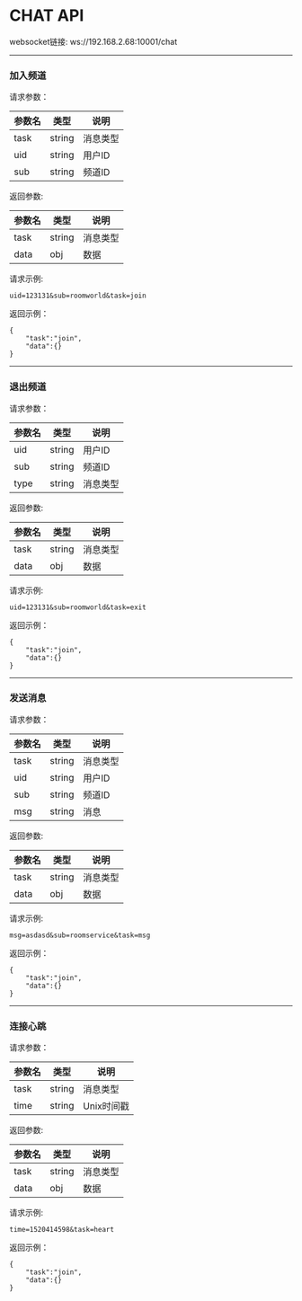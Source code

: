 # CHAT API
websocket链接: ws://192.168.2.68:10001/chat 

<!-- [一、相册标签管理](#1)  
&nbsp; &nbsp; [标签添加](#1.1)  
&nbsp; &nbsp; [标签删除](#1.2)  
&nbsp; &nbsp; [标签列表](#1.3)  
&nbsp; &nbsp; [标签绑定](#1.4)   -->

---
<h3 id='1.1'>加入频道</h3>

请求参数：

参数名|类型|说明
---|---|---
task|string|消息类型
uid|string|用户ID
sub|string|频道ID


返回参数:

参数名|类型|说明
---|---|---
task|string|消息类型
data|obj|数据

请求示例:
```
uid=123131&sub=roomworld&task=join
```
返回示例：
```
{
    "task":"join",
    "data":{}
}
```
---
<h3 id='1.2'>退出频道</h3>

请求参数：

参数名|类型|说明
---|---|---
uid|string|用户ID
sub|string|频道ID
type|string|消息类型


返回参数: 

参数名|类型|说明
---|---|---
task|string|消息类型
data|obj|数据

请求示例:
```
uid=123131&sub=roomworld&task=exit
```
返回示例：
```
{
    "task":"join",
    "data":{}
}
```
---
<h3 id='1.3'>发送消息</h3>

请求参数：

参数名|类型|说明
---|---|---
task|string|消息类型
uid|string|用户ID
sub|string|频道ID
msg|string|消息


返回参数: 

参数名|类型|说明
---|---|---
task|string|消息类型
data|obj|数据


请求示例:
```
msg=asdasd&sub=roomservice&task=msg
```

返回示例：
```
{
    "task":"join",
    "data":{}
}
```

---
<h3 id='1.4'>连接心跳</h3>

请求参数：

参数名|类型|说明
---|---|---
task|string|消息类型
time|string|Unix时间戳

返回参数: 

参数名|类型|说明
---|---|---
task|string|消息类型
data|obj|数据


请求示例:
```
time=1520414598&task=heart
```

返回示例：
```
{
    "task":"join",
    "data":{}
}
```
